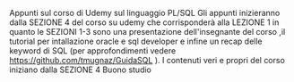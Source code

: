 Appunti sul corso di Udemy sul linguaggio PL/SQL
Gli appunti inizieranno dalla SEZIONE 4 del corso su udemy che corrisponderà alla LEZIONE 1 
in quanto le SEZIONI 1-3 sono una presentazione dell'insegnante del corso ,il tutorial per intallazione oracle e sql developer  e infine un recap delle keyword di SQL (per approfondimenti vedere https://github.com/tmugnaz/GuidaSQL ).
I contenuti veri e propri del corso iniziano dalla SEZIONE 4 
Buono studio